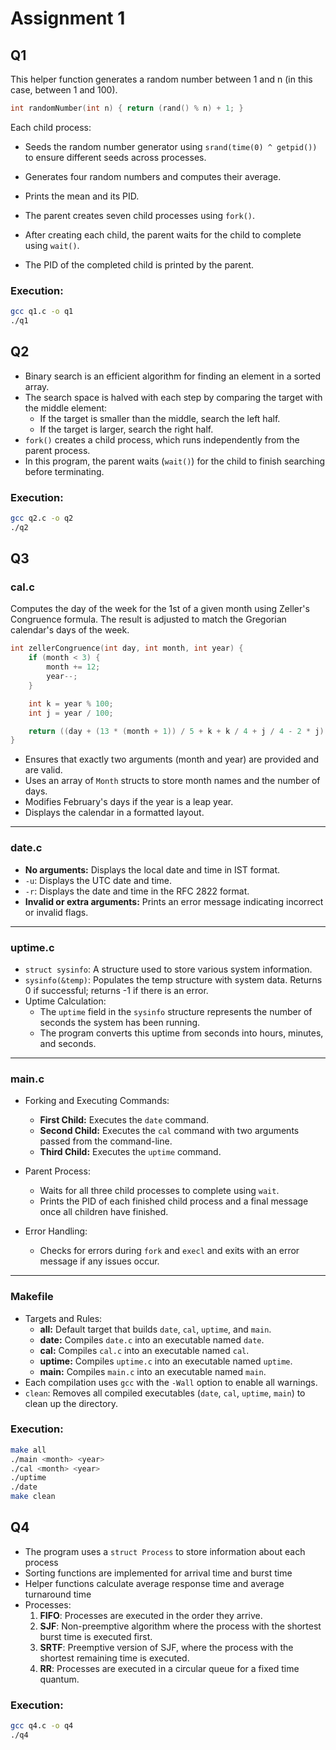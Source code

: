 # Assignment 1

## Q1
This helper function generates a random number between 1 and n (in this case, between 1 and 100).
```c
int randomNumber(int n) { return (rand() % n) + 1; }
```

Each child process:
- Seeds the random number generator using `srand(time(0) ^ getpid())` to ensure different seeds across processes.
- Generates four random numbers and computes their average.
- Prints the mean and its PID.

- The parent creates seven child processes using `fork()`.
- After creating each child, the parent waits for the child to complete using `wait()`.
- The PID of the completed child is printed by the parent.

### Execution:
```bash
gcc q1.c -o q1
./q1
```

## Q2
- Binary search is an efficient algorithm for finding an element in a sorted array.
- The search space is halved with each step by comparing the target with the middle element:
    - If the target is smaller than the middle, search the left half.
    - If the target is larger, search the right half.
- `fork()` creates a child process, which runs independently from the parent process.
- In this program, the parent waits (`wait()`) for the child to finish searching before terminating.
### Execution:
```bash
gcc q2.c -o q2
./q2
```

## Q3
### cal.c
Computes the day of the week for the 1st of a given month using Zeller's Congruence formula. The result is adjusted to match the Gregorian calendar's days of the week.
```c
int zellerCongruence(int day, int month, int year) {
    if (month < 3) {
        month += 12;
        year--;
    }

    int k = year % 100;
    int j = year / 100;

    return ((day + (13 * (month + 1)) / 5 + k + k / 4 + j / 4 - 2 * j) % 7 + 6) % 7;
}
```
- Ensures that exactly two arguments (month and year) are provided and are valid.
- Uses an array of `Month` structs to store month names and the number of days.
- Modifies February's days if the year is a leap year.
- Displays the calendar in a formatted layout.
---
### date.c
- **No arguments:** Displays the local date and time in IST format.
- `-u`: Displays the UTC date and time.
- `-r`: Displays the date and time in the RFC 2822 format.
- **Invalid or extra arguments:** Prints an error message indicating incorrect or invalid flags.
---
### uptime.c
- `struct sysinfo`: A structure used to store various system information.
- `sysinfo(&temp)`: Populates the temp structure with system data. Returns 0 if successful; returns -1 if there is an error.
- Uptime Calculation:
    - The `uptime` field in the `sysinfo` structure represents the number of seconds the system has been running.
    - The program converts this uptime from seconds into hours, minutes, and seconds.
---
### main.c
- Forking and Executing Commands:
    - **First Child:** Executes the `date` command.
    - **Second Child:** Executes the `cal` command with two arguments passed from the command-line.
    - **Third Child:** Executes the `uptime` command.

- Parent Process:
    - Waits for all three child processes to complete using `wait`.
    - Prints the PID of each finished child process and a final message once all children have finished.

- Error Handling:
    - Checks for errors during `fork` and `execl` and exits with an error message if any issues occur.
---
### Makefile
- Targets and Rules:
    - **all:** Default target that builds `date`, `cal`, `uptime`, and `main`.
    - **date:** Compiles `date.c` into an executable named `date`.
    - **cal:** Compiles `cal.c` into an executable named `cal`.
    - **uptime:** Compiles `uptime.c` into an executable named `uptime`.
    - **main:** Compiles `main.c` into an executable named `main`.
- Each compilation uses `gcc` with the `-Wall` option to enable all warnings.
- `clean`: Removes all compiled executables (`date`, `cal`, `uptime`, `main`) to clean up the directory.

### Execution:
```bash
make all
./main <month> <year>
./cal <month> <year>
./uptime
./date
make clean
```

## Q4

- The program uses a `struct Process` to store information about each process
- Sorting functions are implemented for arrival time and burst time
- Helper functions calculate average response time and average turnaround time
- Processes: 
    1. **FIFO**: Processes are executed in the order they arrive.
    2. **SJF**: Non-preemptive algorithm where the process with the shortest burst time is executed first.
    3. **SRTF**: Preemptive version of SJF, where the process with the shortest remaining time is executed.
    4. **RR**: Processes are executed in a circular queue for a fixed time quantum.

### Execution:
```bash
gcc q4.c -o q4
./q4
```